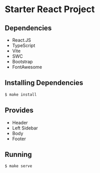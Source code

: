 # Starter React Project

## Dependencies

* React.JS
* TypeScript
* Vite
* SWC
* Bootstrap
* FontAwesome

## Installing Dependencies

```bash
$ make install
```

## Provides

* Header
* Left Sidebar
* Body
* Footer

## Running

```bash
$ make serve
```
